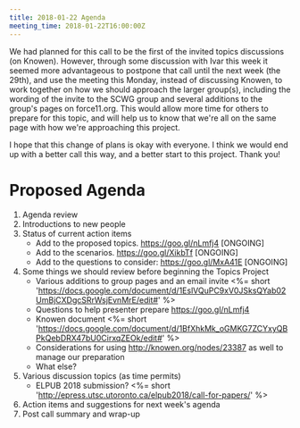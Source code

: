 ```yaml
---
title: 2018-01-22 Agenda
meeting_time: 2018-01-22T16:00:00Z
---
```


We had planned for this call to be the first of the invited topics discussions
(on Knowen). However, through some discussion with Ivar this week it seemed
more advantageous to postpone that call until the next week (the 29th), and use
the meeting this Monday, instead of discussing Knowen, to work together on how
we should approach the larger group(s), including the wording of the invite to
the SCWG group and several additions to the group's pages on force11.org. This
would allow more time for others to prepare for this topic, and will help us to
know that we're all on the same page with how we're approaching this project.

I hope that this change of plans is okay with everyone. I think we would end up
with a better call this way, and a better start to this project. Thank you!

# Proposed Agenda

1. Agenda review
2. Introductions to new people
3. Status of current action items
    - Add to the proposed topics. https://goo.gl/nLmfj4 [ONGOING]
    - Add to the scenarios. https://goo.gl/XikbTf [ONGOING]
    - Add to the questions to consider: https://goo.gl/MxA41E [ONGOING]
4. Some things we should review before beginning the Topics Project
    - Various additions to group pages and an email invite <%= short 'https://docs.google.com/document/d/1EslVQuPC9xV0JSksQYab02UmBjCXDgcSRrWsjEvnMrE/edit#' %>
    - Questions to help presenter prepare https://goo.gl/nLmfj4
    - Knowen document <%= short 'https://docs.google.com/document/d/1BfXhkMk_oGMKG7ZCYxyQBPkQebDRX47bU0CirxqZEOk/edit#' %>
    - Considerations for using http://knowen.org/nodes/23387 as well to manage
    our preparation
    - What else?
5. Various discussion topics (as time permits)
    - ELPUB 2018 submission? <%= short 'http://epress.utsc.utoronto.ca/elpub2018/call-for-papers/' %>
6. Action items and suggestions for next week's agenda
7. Post call summary and wrap-up
